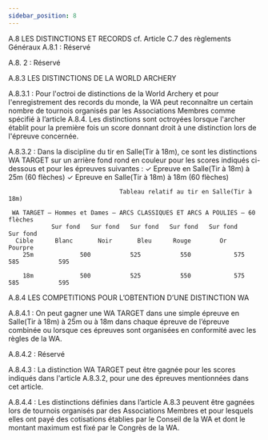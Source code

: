 ```yaml
---
sidebar_position: 8
---
```


A.8 LES DISTINCTIONS ET RECORDS cf. Article C.7 des règlements Généraux
A.8.1 : Réservé

A.8. 2 : Réservé

A.8.3 LES DISTINCTIONS DE LA WORLD ARCHERY

A.8.3.1 : Pour l'octroi de distinctions de la World Archery et pour l'enregistrement des records du monde,
la WA peut reconnaître un certain nombre de tournois organisés par les Associations Membres comme
spécifié à l’article A.8.4. Les distinctions sont octroyées lorsque l'archer établit pour la première fois un
score donnant droit à une distinction lors de l'épreuve concernée.

A.8.3.2 : Dans la discipline du tir en Salle(Tir à 18m), ce sont les distinctions WA TARGET sur un arrière
fond rond en couleur pour les scores indiqués ci-dessous et pour les épreuves suivantes :
✓ Epreuve en Salle(Tir à 18m) à 25m (60 flèches)
✓ Epreuve en Salle(Tir à 18m) à 18m (60 flèches)

                                   Tableau relatif au tir en Salle(Tir à 18m)

     WA TARGET – Hommes et Dames – ARCS CLASSIQUES ET ARCS A POULIES – 60 flèches
                Sur fond   Sur fond   Sur fond   Sur fond   Sur fond    Sur fond
      Cible      Blanc       Noir       Bleu      Rouge        Or       Pourpre
        25m             500           525           550            575           585           595

        18m             500           525           550            575           585           595

A.8.4 LES COMPETITIONS POUR L’OBTENTION D’UNE DISTINCTION WA

A.8.4.1 : On peut gagner une WA TARGET dans une simple épreuve en Salle(Tir à 18m) à 25m ou à 18m
dans chaque épreuve de l’épreuve combinée ou lorsque ces épreuves sont organisées en conformité avec
les règles de la WA.

A.8.4.2 : Réservé

A.8.4.3 : La distinction WA TARGET peut être gagnée pour les scores indiqués dans l'article A.8.3.2, pour
une des épreuves mentionnées dans cet article.

A.8.4.4 : Les distinctions définies dans l’article A.8.3 peuvent être gagnées lors de tournois organisés par
des Associations Membres et pour lesquels elles ont payé des cotisations établies par le Conseil de la WA
et dont le montant maximum est fixé par le Congrès de la WA.
